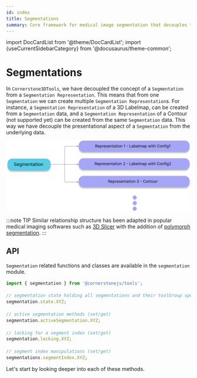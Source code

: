 ```yaml
---
id: index
title: Segmentations
summary: Core framework for medical image segmentation that decouples the underlying segmentation data from its visual representations like labelmaps, contours, and surfaces
---
```


import DocCardList from '@theme/DocCardList';
import {useCurrentSidebarCategory} from '@docusaurus/theme-common';

# Segmentations

In `Cornerstone3DTools`, we have decoupled the concept of a `Segmentation` from
a `Segmentation Representation`. This means that from one `Segmentation` we can
create multiple `Segmentation Representation`s. For instance, a `Segmentation Representation`
of a 3D Labelmap, can be created from a `Segmentation` data, and a `Segmentation Representation`
of a Contour (not supported yet) can be created from the same `Segmentation` data. This
way we have decouple the presentational aspect of a `Segmentation` from the underlying data.

![](../../../assets/segmentation-representation.png)

:::note TIP
Similar relationship structure has been adapted in popular medical imaging softwares
such as [3D Slicer](https://www.slicer.org/) with the addition of [polymorph segmentation](https://github.com/PerkLab/PolySeg).
:::



## API

`Segmentation` related functions and classes are available in the `segmentation` module.

```js
import { segmentation } from '@cornerstonejs/tools';

// segmentation state holding all segmentations and their toolGroup specific representations
segmentation.state.XYZ;

// active segmentation methods (set/get)
segmentation.activeSegmentation.XYZ;

// locking for a segment index (set/get)
segmentation.locking.XYZ;

// segment index manipulations (set/get)
segmentations.segmentIndex.XYZ;
```

Let's start by looking deeper into each of these methods.

<DocCardList items={useCurrentSidebarCategory().items}/>
